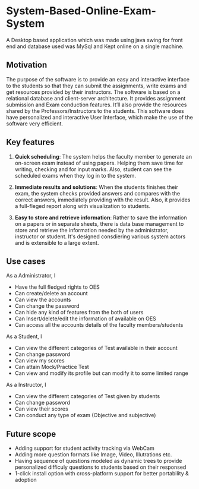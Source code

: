 # System-Based-Online-Exam-System
A Desktop based application which was made using java swing for front end and database used was MySql and Kept online on a single machine.

## Motivation
The purpose of the software is to provide an easy and interactive interface to the students so that they can submit the assignments, write exams and get resources provided by their instructors. The software is based on a relational database and client-server architecture. It provides assignment submission and Exam conduction features. It’ll also provide the resources shared by the Professors/Instructors to the students. This software does have personalized and interactive User Interface, which make the use of the software very efficient.

## Key features
1. **Quick scheduling**:
The system helps the faculty member to generate an on-screen exam instead of using papers. Helping them save time for writing, checking and for input marks. Also, student can see the scheduled exams when they log in to the system.

2. **Immediate results and solutions**:
When the students finishes their exam, the system checks provided answers and compares with the correct answers, immediately providing with the result. Also, it provides a full-fleged report along with visualization to students.

3. **Easy to store and retrieve information**:
Rather to save the information on a papers or in separate sheets, there is data base management to store and retrieve the information needed by the administrator, instructor or student. It's designed consdiering various system actors and is extensible to a large extent.

## Use cases

As a Administrator, I
*  Have the full fledged rights to OES
*  Can create/delete an account
*  Can view the accounts
*  Can change the password
*  Can hide any kind of features from the both of users
*  Can Insert/delete/edit the information of available on OES
*  Can access all the accounts details of the faculty members/students

As a Student, I
*  Can view the different categories of Test available in their account
*  Can change password
*  Can view my scores
*  Can attain Mock/Practice Test
*  Can view and modify its profile but can modify it to some limited range

As a Instructor, I
*  Can view the different categories of Test given by students
*  Can change password
*  Can view their scores
*  Can conduct any type of exam (Objective and subjective)

## Future scope

* Adding support for student activity tracking via WebCam
* Adding more question formats like Image, Video, Illutrations etc.
* Having sequence of questions modeled as dynamic trees to provide personalized difficuly questions to students based on their responsed
* 1-click install option with cross-platform support for better portability & adoption